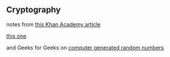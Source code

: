 ## Cryptography

notes from [this Khan Academy article](https://www.khanacademy.org/computing/computers-and-internet/xcae6f4a7ff015e7d:online-data-security/xcae6f4a7ff015e7d:data-encryption-techniques/a/encryption-decryption-and-code-cracking)

[this one](https://thebestvpn.com/cryptography/)

and Geeks for Geeks on [computer generated random numbers](https://www.howtogeek.com/183051/htg-explains-how-computers-generate-random-numbers/)

